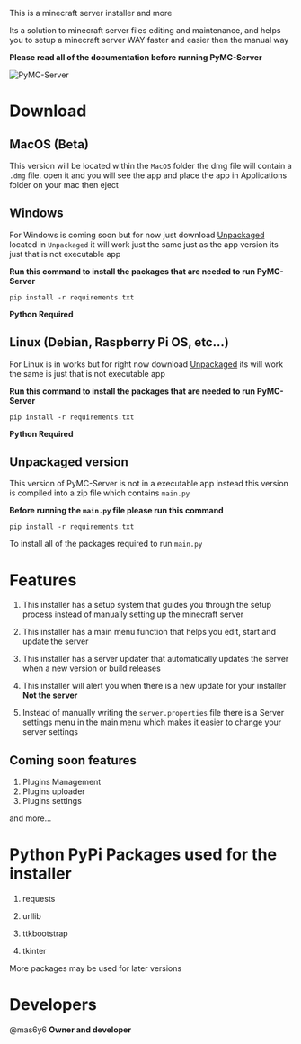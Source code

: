 This is a minecraft server installer and more

Its a solution to minecraft server files editing and maintenance, and helps you to setup a minecraft server WAY faster and easier
then the manual way

**Please read all of the documentation before running PyMC-Server**

![PyMC-Server](https://github.com/mas6y6/PyMC-Server/assets/125225333/f176d3ea-7327-4dec-8012-50fcf5d0042b)

# Download

## MacOS (Beta)
This version will be located within the `MacOS` folder the dmg file will contain a `.dmg` file.
open it and you will see the app and place the app in Applications folder on your mac then eject


## Windows
For Windows is coming soon but for now just download [Unpackaged](https://github.com/mas6y6/PyMC-Server#unpackaged-version) located in `Unpackaged`
it will work just the same just as the app version its just that is not executable app

**Run this command to install the packages that are needed to run PyMC-Server**
```
pip install -r requirements.txt
```
**Python Required**


## Linux (Debian, Raspberry Pi OS, etc...)
For Linux is in works but for right now download [Unpackaged](https://github.com/mas6y6/PyMC-Server#unpackaged-version) its will work the same is just that is not executable app

**Run this command to install the packages that are needed to run PyMC-Server**
```
pip install -r requirements.txt
```
**Python Required**

## Unpackaged version
This version of PyMC-Server is not in a executable app
instead this version is compiled into a zip file which contains `main.py`

**Before running the `main.py` file please run this command**
```
pip install -r requirements.txt
```
To install all of the packages required to run `main.py`


# Features
1. This installer has a setup system that guides you through the setup process instead of manually setting up the minecraft server

2. This installer has a main menu function that helps you edit, start and update the server

3. This installer has a server updater that automatically updates the server when a new version or build releases

4. This installer will alert you when there is a new update for your installer **Not the server**

5. Instead of manually writing the `server.properties` file there is a Server settings menu in the main menu which makes it easier to change your server settings

## Coming soon features
1. Plugins Management
2. Plugins uploader
3. Plugins settings

and more...

# Python PyPi Packages used for the installer

1. requests

2. urllib

3. ttkbootstrap

4. tkinter

More packages may be used for later versions

# Developers

@mas6y6 **Owner and developer**
